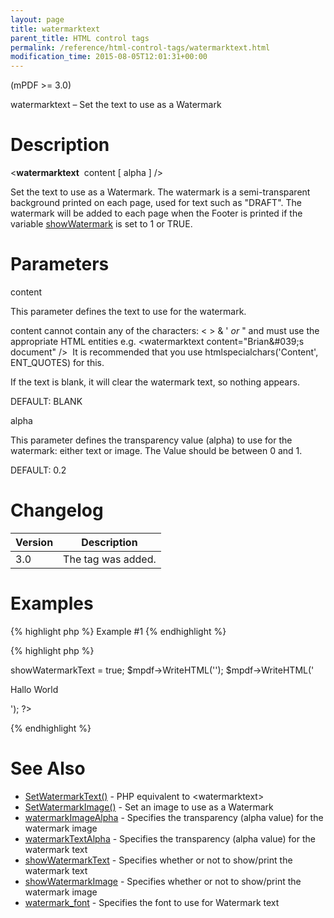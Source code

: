 ```yaml
---
layout: page
title: watermarktext
parent_title: HTML control tags
permalink: /reference/html-control-tags/watermarktext.html
modification_time: 2015-08-05T12:01:31+00:00
---
```


<p>(mPDF &gt;= 3.0)</p>
<p>watermarktext – Set the text to use as a Watermark</p>

# Description

<p class="manual_block">&lt;<b>watermarktext</b>&nbsp; <span class="parameter">content</span> [ <span class="parameter">alpha</span> ] /&gt;</p>
<p>Set the text to use as a Watermark. The watermark is a semi-transparent background printed on each page, used for text such as "DRAFT". The watermark will be added to each page when the Footer is printed if the variable <a href="{{ "/reference/mpdf-variables/showwatermarktext.html" | prepend: site.baseurl }}">showWatermark</a> is set to 1 or <span class="smallblock">TRUE</span>.&nbsp;</p>

# Parameters

<p class="manual_param_dt"><span class="parameter">content</span></p>
<p class="manual_param_dd">This parameter defines the text to use for the watermark. 

<span class="parameter">content</span> cannot contain any of the characters: &lt; &gt; &amp; ' <i>or</i> " and must use the appropriate HTML entities e.g. &lt;watermarktext content="Brian&amp;#039;s document" /&gt;&nbsp; It is recommended that you use htmlspecialchars('Content', ENT_QUOTES) for this.

If the text is blank, it will clear the watermark text, so nothing appears.

<span class="smallblock">DEFAULT</span>: <span class="smallblock">BLANK</span></p>
<p class="manual_param_dt"><span class="parameter">alpha</span></p>
<p class="manual_param_dd">This parameter defines the transparency value (alpha) to use for the watermark: either text or image. The Value should be between 0 and 1.

<span class="smallblock">DEFAULT</span>: 0.2</p>

# Changelog

<table class="table"><thead>
<tr><th>Version</th><th>Description</th></tr>
</thead> <tbody>
<tr>
<td>3.0</td>
<td>The tag was added.</td>
</tr>
</tbody></table>

# Examples

{% highlight php %}
Example #1
{% endhighlight %}

{% highlight php %}
<?php

$mpdf=new mPDF();

$mpdf->showWatermarkText = true;

$mpdf->WriteHTML('<watermarktext content="DRAFT" alpha="0.4" />');

$mpdf->WriteHTML('<p>Hallo World</p>');

?>
{% endhighlight %}

# See Also

<ul>
<li class="manual_boxlist"><a href="{{ "/reference/mpdf-functions/setwatermarktext.html" | prepend: site.baseurl }}">SetWatermarkText()</a> - PHP equivalent to &lt;watermarktext&gt;</li>
<li class="manual_boxlist"><a href="{{ "/reference/mpdf-functions/setwatermarkimage.html" | prepend: site.baseurl }}">SetWatermarkImage()</a> - Set an image to use as a Watermark</li>
<li class="manual_boxlist"><a href="{{ "/reference/mpdf-variables/watermarkimagealpha.html" | prepend: site.baseurl }}">watermarkImageAlpha</a> - Specifies the transparency (alpha value) for the watermark image</li>
<li class="manual_boxlist"><a href="{{ "/reference/mpdf-variables/watermarktextalpha.html" | prepend: site.baseurl }}">watermarkTextAlpha</a> - Specifies the transparency (alpha value) for the watermark text</li>
<li class="manual_boxlist"><a href="{{ "/reference/mpdf-variables/showwatermarktext.html" | prepend: site.baseurl }}">showWatermarkText</a> - Specifies whether or not to show/print the watermark text

</li>
<li class="manual_boxlist"><a href="{{ "/reference/mpdf-variables/showwatermarktext.html" | prepend: site.baseurl }}">showWatermarkImage</a> - Specifies whether or not to show/print the watermark image</li>
<li class="manual_boxlist"><a href="{{ "/reference/mpdf-variables/watermark-font.html" | prepend: site.baseurl }}">watermark_font</a> - Specifies the font to use for Watermark text</li>
</ul>

